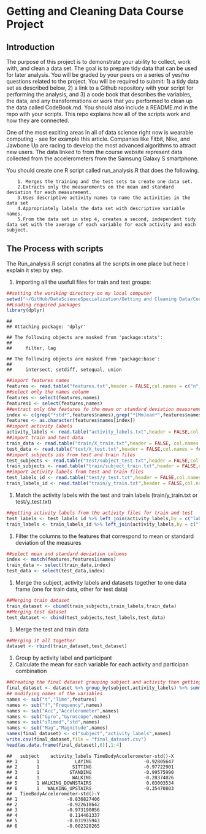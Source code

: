 Getting and Cleaning Data Course Project
================

Introduction
------------

The purpose of this project is to demonstrate your ability to collect, work with, and clean a data set. The goal is to prepare tidy data that can be used for later analysis. You will be graded by your peers on a series of yes/no questions related to the project. You will be required to submit: 1) a tidy data set as described below, 2) a link to a Github repository with your script for performing the analysis, and 3) a code book that describes the variables, the data, and any transformations or work that you performed to clean up the data called CodeBook.md. You should also include a README.md in the repo with your scripts. This repo explains how all of the scripts work and how they are connected.

One of the most exciting areas in all of data science right now is wearable computing - see for example this article. Companies like Fitbit, Nike, and Jawbone Up are racing to develop the most advanced algorithms to attract new users. The data linked to from the course website represent data collected from the accelerometers from the Samsung Galaxy S smartphone.

You should create one R script called run\_analysis.R that does the following.

        1. Merges the training and the test sets to create one data set.
        2.Extracts only the measurements on the mean and standard deviation for each measurement.
        3.Uses descriptive activity names to name the activities in the data set
        4.Appropriately labels the data set with descriptive variable names.
        5.From the data set in step 4, creates a second, independent tidy data set with the average of each variable for each activity and each subject.

The Process with scripts
------------------------

The Run\_analysis.R script conatins all the scripts in one place but hece I explain it step by step.

1.  Importing all the usefull files for train and test groups:

``` r
##setting the woriking directory on my local computer
setwd("~/GitHub/DataScienceSpecialization/Getting and Cleaning Data/Course Project/UCI HAR Dataset")
##Loading required packages
library(dplyr)
```

    ## 
    ## Attaching package: 'dplyr'

    ## The following objects are masked from 'package:stats':
    ## 
    ##     filter, lag

    ## The following objects are masked from 'package:base':
    ## 
    ##     intersect, setdiff, setequal, union

``` r
##import features names
features <- read.table("features.txt",header = FALSE,col.names = c("n","names"))
##select only the names colunm
features <- select(features,names)
features1 <- select(features,names)
##extract only the features fo the mean or standard deviation measurements
index <- c(grep("*std*",features$names),grep("*[Mm]ean*",features$names))
features <- as.character(features$names[index])
##import activity labels
activity_labels <- read.table("activity_labels.txt",header = FALSE,col.names = c("n","activity_labels"))
##import train and test data
train_data <- read.table("train/X_train.txt",header = FALSE, col.names = features1$names)
test_data <- read.table("test/X_test.txt",header = FALSE,col.names = features1$names)
##import subjects ids from test and train files
test_subjects <- read.table("test/subject_test.txt",header = FALSE,col.names = "subject")
train_subjects <- read.table("train/subject_train.txt",header = FALSE,col.names = "subject")
##import activity labels from test and train files
test_labels_id <- read.table("test/y_test.txt",header = FALSE,col.names = "label_id")
train_labels_id <- read.table("train/y_train.txt",header = FALSE,col.names = "label_id")
```

1.  Match the activity labels with the test and train labels (train/y\_train.txt or test/y\_test.txt)

``` r
##getting activity labels from the activity files for train and test
test_labels <- test_labels_id %>% left_join(activity_labels,by = c("label_id" = "n")) %>% select("activity_labels")
train_labels <- train_labels_id %>% left_join(activity_labels,by = c("label_id" = "n")) %>% select("activity_labels")
```

1.  Filter the columns to the features that correspond to mean or standard deviation of the measures

``` r
##select mean and standard deviation columns
index <- match(features,features1$names)
train_data <- select(train_data,index)
test_data <- select(test_data,index)
```

1.  Merge the subject, activity labels and datasets together to one data frame (one for train data, other for test data)

``` r
##Merging train dataset
train_dataset <- cbind(train_subjects,train_labels,train_data)
##Merging test dataset
test_dataset <- cbind(test_subjects,test_labels,test_data)
```

1.  Merge the test and train data

``` r
##Merging it all together
dataset <- rbind(train_dataset,test_dataset)
```

1.  Group by activity label and participant
2.  Calculate the mean for each variable for each activity and participan combination

``` r
##Creating the final dataset grouping subject and activity then getting the mean for all numeric variables
final_dataset <- dataset %>% group_by(subject,activity_labels) %>% summarise_all(mean) %>% arrange(subject,activity_labels)
## modifying names of the variables
names <- sub("t","Time",features)
names <- sub("f","Frequency",names)
names <- sub("Acc","Accelerometer",names)
names <- sub("Gyro","Gyroscope",names)
names <- sub("sTimed","std",names)
names <- sub("Mag","Magnitude",names)
names(final_dataset) <- c("subject","activity_labels",names)
write.csv(final_dataset,file = "final_dataset.csv")
head(as.data.frame(final_dataset),6)[,1:4]
```

    ##   subject    activity_labels TimeBodyAccelerometer-std()-X
    ## 1       1             LAYING                   -0.92805647
    ## 2       1            SITTING                   -0.97722901
    ## 3       1           STANDING                   -0.99575990
    ## 4       1            WALKING                   -0.28374026
    ## 5       1 WALKING_DOWNSTAIRS                    0.03003534
    ## 6       1   WALKING_UPSTAIRS                   -0.35470803
    ##   TimeBodyAccelerometer-std()-Y
    ## 1                  -0.836827406
    ## 2                  -0.922618642
    ## 3                  -0.973190056
    ## 4                   0.114461337
    ## 5                  -0.031935943
    ## 6                  -0.002320265
